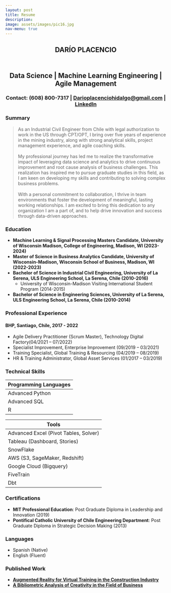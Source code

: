 ```yaml
---
layout: post
title: Resume
description: 
image: assets/images/pic16.jpg
nav-menu: true
---
```


<!-- One -->
<section id="one">
	<div class="inner">
		<header class="major">
			<h1>DARÍO PLACENCIO</h1>
		</header>

<!-- Content -->
<style>
    .centered {
        text-align: center;
    }
</style>
<div class="centered">
    <h2 id="content">Data Science | Machine Learning Engineering | Agile Management</h2>
    <h3>Contact: (608) 800-7317 | <a href="mailto:Darioplacenciohidalgo@gmail.com">Darioplacenciohidalgo@gmail.com</a> | <a href="linkedin.com/in/darioplacencio">LinkedIn</a></h3>
</div>
<div class="row">
    <div class="col-6 col-12-small">
        <h3>Summary</h3>
        <blockquote>As an Industrial Civil Engineer from Chile with legal authorization to work in the US through CPT/OPT, I bring over five years of experience in the mining industry, along with strong analytical skills, project management experience, and agile coaching skills.
        <br><br>     
        My professional journey has led me to realize the transformative impact of leveraging data science and analytics to drive continuous improvement and root cause analysis of business challenges. This realization has inspired me to pursue graduate studies in this field, as I am keen on developing my skills and contributing to solving complex business problems. 
        <br><br>
        With a personal commitment to collaboration, I thrive in team environments that foster the development of meaningful, lasting working relationships. I am excited to bring this dedication to any organization I am a part of, and to help drive innovation and success through data-driven approaches.</blockquote>
    </div>
    <div class="col-6 col-12-small">
        <h3>Education</h3>
        <ul>
            <li><b>Machine Learning & Signal Processing Masters Candidate, University of Wisconsin Madison, College of Engineering, Madison, WI (2023-2024)</b></li>
            <li><b>Master of Science in Business Analytics Candidate, University of Wisconsin-Madison, Wisconsin School of Business, Madison, WI (2022-2023)</b></li>
            <li><b>Bachelor of Science in Industrial Civil Engineering, University of La Serena, ULS Engineering School, La Serena, Chile (2010-2016)</b>
                <ul>
                    <li>University of Wisconsin-Madison Visiting International Student Program (2014-2015)</li>
                </ul>
            </li>
            <li><b>Bachelor of Science in Engineering Sciences, University of La Serena, ULS Engineering School, La Serena, Chile (2010-2014)</b></li>
        </ul>
    </div>
</div>
<div class="row">
    <div class="col-6 col-12-small">
        <h3>Professional Experience</h3>
        <h4><b>BHP, Santiago, Chile, 2017 - 2022</b></h4>
        <ul>
            <li>Agile Delivery Practitioner (Scrum Master), Technology Digital Factory(04/2021 – 07/2022)</li>
            <li>Specialist Improvement, Enterprise Improvement (09/2019 – 03/2021)</li>
            <li>Training Specialist, Global Training & Resourcing (04/2019 – 08/2019)</li>
            <li>HR & Training Administrator, Global Asset Services (01/2017 – 03/2019)</li>
        </ul>
    </div>
</div>
<div class="row">
    <div class="col-6 col-12-small">
    <h3>Technical Skills</h3>
        <div class="table-section">
            <div class="table-wrapper">
            <div class="table-container">
                <table>
                    <thead>
                        <tr>
                            <th>Programming Languages</th>
                        </tr>
                    </thead>
                    <tbody>
                        <tr>
                            <td>Advanced Python</td>
                        </tr>
                        <tr>
                            <td>Advanced SQL</td>
                        </tr>
                        <tr>
                            <td>R</td>
                        </tr> 
                    </tbody>
                </table>
            </div>
        </div>
    </div>
    <div class="col-6 col-12-small">
        <div class="table-wrapper">
            <div class="table-container">
                <table>
                    <thead>
                        <tr>
                            <th>Tools</th>
                        </tr>
                    </thead>
                    <tbody>
                        <tr>
                            <td>Advanced Excel (Pivot Tables, Solver)</td>
                        </tr>
                        <tr>
                            <td>Tableau (Dashboard, Stories)</td>
                        </tr>
                        <tr>
                            <td>SnowFlake</td>
                        </tr>
                        <tr>
                            <td>AWS (S3, SageMaker, Redshift)</td>
                        </tr>
                        <tr>
                            <td>Google Cloud (Bigquery)</td>
                        </tr>
                        <tr>
                            <td>FiveTrain</td>
                        </tr>
                        <tr>
                            <td>Dbt</td>
                        </tr>
                    </tbody>
                </table>
            </div>
        </div>
    </div>
</div>
<div class="row">
    <div class="col-6 col-12-small">
        <h3>Certifications</h3>
        <ul>
            <li><b>MIT Professional Education</b>: Post Graduate Diploma in Leadership and Innovation (2019)</li>
            <li><b>Pontifical Catholic University of Chile Engineering Department</b>: Post Graduate Diploma in Strategic Decision Making (2013)</li>
        </ul>
    </div>
    <div class="col-6 col-12-small">
        <h3>Languages</h3>
        <ul>
            <li>Spanish (Native)</li>
            <li>English (Fluent)</li>
        </ul>
    </div>
</div>
<div class="row">
    <div class="col-6 col-12-small">
        <h3>Published Work</h3>
        <div class="box">
        <ul>
            <li><a href="https://content.iospress.com/articles/work/wor205049"><b>Augmented Reality for Virtual Training in the Construction Industry</b></a></li>
            <li><a href="https://doi.org/10.1016/j.jbusres.2017.12.011"><b>A Bibliometric Analysis of Creativity in the Field of Business</b></a></li>
        </ul>
        </div>
    </div>
